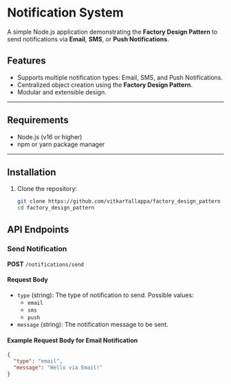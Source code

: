 # Notification System

A simple Node.js application demonstrating the **Factory Design Pattern** to send notifications via **Email**, **SMS**, or **Push Notifications**.

## Features
- Supports multiple notification types: Email, SMS, and Push Notifications.
- Centralized object creation using the **Factory Design Pattern**.
- Modular and extensible design.

---

## Requirements
- Node.js (v16 or higher)
- npm or yarn package manager

---

## Installation

1. Clone the repository:
   ```bash
   git clone https://github.com/vitkarYallappa/factory_design_pattern
   cd factory_design_pattern

## API Endpoints

### **Send Notification**
**POST** `/notifications/send`

#### **Request Body**
- `type` (string): The type of notification to send. Possible values:
  - `email`
  - `sms`
  - `push`
- `message` (string): The notification message to be sent.

#### **Example Request Body for Email Notification**
```json
{
  "type": "email",
  "message": "Hello via Email!"
}
    